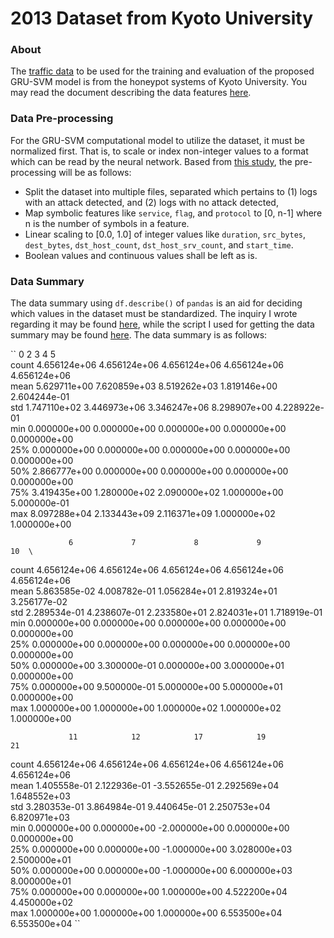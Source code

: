 2013 Dataset from Kyoto University
===

### About ###

The [traffic data](http://www.takakura.com/Kyoto_data/ext_old_data201704/) to be used for the training and evaluation of the proposed GRU-SVM model is from the honeypot systems of Kyoto University. You may read the document describing the data features [here](http://www.takakura.com/Kyoto_data/BenchmarkData-Description-v5.pdf).

### Data Pre-processing ###

For the GRU-SVM computational model to utilize the dataset, it must be normalized first. That is, to scale or index non-integer values to a format which can be read by the neural network. Based from [this study](http://scholarworks.rit.edu/cgi/viewcontent.cgi?article=9241&context=theses), the pre-processing will be as follows:

* Split the dataset into multiple files, separated which pertains to (1) logs with an attack detected, and (2) logs with no attack detected,
* Map symbolic features like `service`, `flag`, and `protocol` to [0, n-1] where n is the number of symbols in a feature.
* Linear scaling to [0.0, 1.0] of integer values like `duration`, `src_bytes`, `dest_bytes`, `dst_host_count`, `dst_host_srv_count`, and `start_time`.
* Boolean values and continuous values shall be left as is.

### Data Summary ###

The data summary using `df.describe()` of `pandas` is an aid for deciding which values in the dataset must be standardized. The inquiry I wrote regarding it may be found [here](https://stats.stackexchange.com/questions/291081/standardization-or-normalization), while the script I used for getting the data summary may be found [here](pandas-describe.py). The data summary is as follows:

``
                 0             2             3             4             5   \
count  4.656124e+06  4.656124e+06  4.656124e+06  4.656124e+06  4.656124e+06   
mean   5.629711e+00  7.620859e+03  8.519262e+03  1.819146e+00  2.604244e-01   
std    1.747110e+02  3.446973e+06  3.346247e+06  8.298907e+00  4.228922e-01   
min    0.000000e+00  0.000000e+00  0.000000e+00  0.000000e+00  0.000000e+00   
25%    0.000000e+00  0.000000e+00  0.000000e+00  0.000000e+00  0.000000e+00   
50%    2.866777e+00  0.000000e+00  0.000000e+00  0.000000e+00  0.000000e+00   
75%    3.419435e+00  1.280000e+02  2.090000e+02  1.000000e+00  5.000000e-01   
max    8.097288e+04  2.133443e+09  2.116371e+09  1.000000e+02  1.000000e+00   

                 6             7             8             9             10  \
count  4.656124e+06  4.656124e+06  4.656124e+06  4.656124e+06  4.656124e+06   
mean   5.863585e-02  4.008782e-01  1.056284e+01  2.819324e+01  3.256177e-02   
std    2.289534e-01  4.238607e-01  2.233580e+01  2.824031e+01  1.718919e-01   
min    0.000000e+00  0.000000e+00  0.000000e+00  0.000000e+00  0.000000e+00   
25%    0.000000e+00  0.000000e+00  0.000000e+00  0.000000e+00  0.000000e+00   
50%    0.000000e+00  3.300000e-01  0.000000e+00  3.000000e+01  0.000000e+00   
75%    0.000000e+00  9.500000e-01  5.000000e+00  5.000000e+01  0.000000e+00   
max    1.000000e+00  1.000000e+00  1.000000e+02  1.000000e+02  1.000000e+00   

                 11            12            17            19            21  
count  4.656124e+06  4.656124e+06  4.656124e+06  4.656124e+06  4.656124e+06  
mean   1.405558e-01  2.122936e-01 -3.552655e-01  2.292569e+04  1.648552e+03  
std    3.280353e-01  3.864984e-01  9.440645e-01  2.250753e+04  6.820971e+03  
min    0.000000e+00  0.000000e+00 -2.000000e+00  0.000000e+00  0.000000e+00  
25%    0.000000e+00  0.000000e+00 -1.000000e+00  3.028000e+03  2.500000e+01  
50%    0.000000e+00  0.000000e+00 -1.000000e+00  6.000000e+03  8.000000e+01  
75%    0.000000e+00  0.000000e+00  1.000000e+00  4.522200e+04  4.450000e+02  
max    1.000000e+00  1.000000e+00  1.000000e+00  6.553500e+04  6.553500e+04 
``